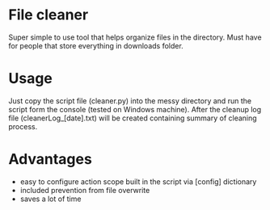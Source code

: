 # File cleaner

Super simple to use tool that helps organize files in the directory. Must have for people that store everything in downloads  folder.

# Usage
Just copy the script file (cleaner.py) into the messy directory and run the script form the console (tested on Windows machine). After the cleanup log file (cleanerLog_[date].txt) will be created containing summary of cleaning process.

# Advantages
- easy to configure action scope built in the script via [config] dictionary
- included prevention from file overwrite
- saves a lot of time

